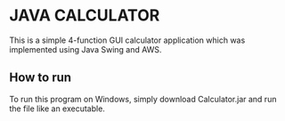 # JAVA CALCULATOR
This is a simple 4-function GUI calculator application which was implemented using Java Swing and AWS.

## How to run
To run this program on Windows, simply download Calculator.jar and run the file like an executable.
